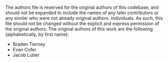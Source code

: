 The authors file is reserved for the original authors of this codebase, and should not
be expanded to include the names of any later contributors or any similar who were not
already original authors. individuals. As such, this file should not be changed without
the explicit and express permission of the original authors. The original authors of
this work are the following (alphabetically, by first name):

- Braden Tierney
- Evan Cofer
- Jacob Luber
